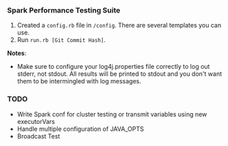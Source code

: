 ### Spark Performance Testing Suite

1. Created a `config.rb` file in `/config`. There are several templates you can use.
2. Run `run.rb [Git Commit Hash]`.

**Notes**: 
- Make sure to configure your log4j.properties file correctly to log out stderr, not stdout. All results will be printed to stdout and you don't want them to be intermingled with log messages.

### TODO
- Write Spark conf for cluster testing or transmit variables using new executorVars
- Handle multiple configuration of JAVA_OPTS
- Broadcast Test
